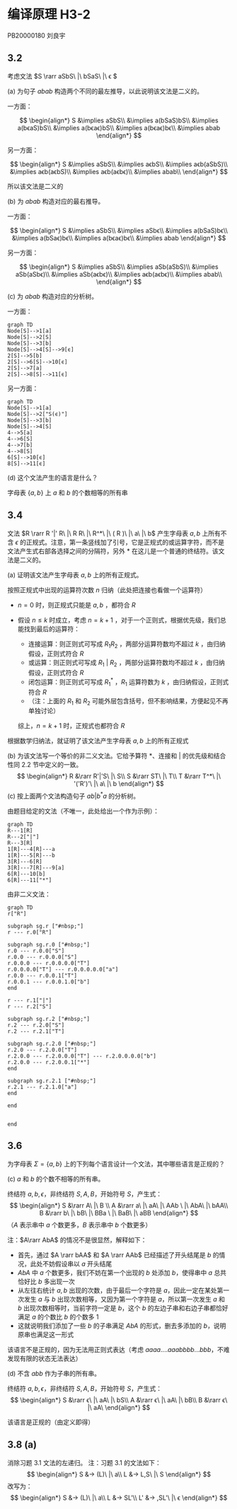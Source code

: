 # 编译原理 H3-2

PB20000180 刘良宇

## 3.2

考虑文法 $S \rarr aSbS\ |\ bSaS\ |\ ϵ $

(a) 为句子 $abab$ 构造两个不同的最左推导，以此说明该文法是二义的。

一方面：

$$
\begin{align*}
S &\implies aSbS\\
  &\implies a(bSaS)bS\\
  &\implies a(bϵaS)bS\\
  &\implies a(bϵaϵ)bS\\
  &\implies a(bϵaϵ)bϵ\\
  &\implies abab
\end{align*}
$$

另一方面：

$$
\begin{align*}
S &\implies aSbS\\
  &\implies aϵbS\\
  &\implies aϵb(aSbS)\\
  &\implies aϵb(aϵbS)\\
  &\implies aϵb(aϵbϵ)\\
  &\implies abab\\
\end{align*}
$$

所以该文法是二义的

(b) 为 $abab$ 构造对应的最右推导。 

一方面：

$$
\begin{align*}
S &\implies aSbS\\
  &\implies aSbϵ\\
  &\implies a(bSaS)bϵ\\
  &\implies a(bSaϵ)bϵ\\
  &\implies a(bϵaϵ)bϵ\\
  &\implies abab
\end{align*}
$$

另一方面：

$$
\begin{align*}
S &\implies aSbS\\
  &\implies aSb(aSbS)\\
  &\implies aSb(aSbϵ)\\
  &\implies aSb(aϵbϵ)\\
  &\implies aϵb(aϵbϵ)\\
  &\implies abab\\
\end{align*}
$$

(c) 为 $abab$ 构造对应的分析树。

一方面：

```mermaid
graph TD
Node[S]-->1[a]
Node[S]-->2[S]
Node[S]-->3[b]
Node[S]-->4[S]-->9[ϵ]
2[S]-->5[b]
2[S]-->6[S]-->10[ϵ]
2[S]-->7[a]
2[S]-->8[S]-->11[ϵ]
```

另一方面：

```mermaid
graph TD
Node[S]-->1[a]
Node[S]-->2["S(ϵ)"]
Node[S]-->3[b]
Node[S]-->4[S]
4-->5[a]
4-->6[S]
4-->7[b]
4-->8[S]
6[S]-->10[ϵ]
8[S]-->11[ϵ]
```

(d) 这个文法产生的语言是什么？

字母表 $\{a, b\}$ 上 $a$ 和 $b$ 的个数相等的所有串

## 3.4

文法 $R \rarr R '|' R\ |\ R R\ |\ R^*\ |\ ( R )\ |\ a\ |\ b$ 产生字母表 ${a, b}$ 上所有不含 *ϵ* 的正规式。注意，第一条竖线加了引号，它是正规式的或运算字符，而不是文法产生式右部各选择之间的分隔符，另外 \* 在这儿是一个普通的终结符。该文法是二义的。 

(a) 证明该文法产生字母表 ${a, b}$ 上的所有正规式。

按照正规式中出现的运算符次数 $n$ 归纳（此处把连接也看做一个运算符）

- $n=0$ 时，则正规式只能是 $a, b$ ，都符合 $R$

- 假设 $n\le k$ 时成立，考虑 $n=k+1$ ，对于一个正则式，根据优先级，我们总能找到最后的运算符：

  - 连接运算：则正则式可写成 $R_1R_2$ ，两部分运算符数均不超过 $k$ ，由归纳假设，正则式符合 $R$
  - 或运算：则正则式可写成 $R_1\ |\ R_2$ ，两部分运算符数均不超过 $k$ ，由归纳假设，正则式符合 $R$
  - 闭包运算：则正则式可写成 $R_1^*$ ，$R_1$ 运算符数为 $k$ ，由归纳假设，正则式符合 $R$
  - （注：上面的 $R_1$ 和 $R_2$ 可能外层包含括号，但不影响结果，方便起见不再单独讨论）

  综上，$n=k+1$ 时，正规式也都符合 $R$

根据数学归纳法，就证明了该文法产生字母表 ${a, b}$ 上的所有正规式

(b) 为该文法写一个等价的非二义文法。它给予算符 \*、连接和 | 的优先级和结合性同 2.2 节中定义的一致。 
$$
\begin{align*}
R &\rarr R'|'S\ |\ S\\
S &\rarr ST\ |\ T\\
T &\rarr T^*\ |\ '('R')'\ |\ a\ |\ b 
\end{align*}
$$
(c) 按上面两个文法构造句子 $ab|b^*a$ 的分析树。

由题目给定的文法（不唯一，此处给出一个作为示例）：

```mermaid
graph TD
R---1[R]
R---2["|"]
R---3[R]
1[R]---4[R]---a
1[R]---5[R]---b
3[R]---6[R]
3[R]---7[R]---9[a]
6[R]---10[b]
6[R]---11["*"]
```

由非二义文法：

```mermaid
graph TD
r["R"]

subgraph sg.r ["#nbsp;"]
r --- r.0["R"]

subgraph sg.r.0 ["#nbsp;"]
r.0 --- r.0.0["S"]
r.0.0 --- r.0.0.0["S"]
r.0.0.0 --- r.0.0.0.0["T"]
r.0.0.0.0["T"] --- r.0.0.0.0.0["a"]
r.0.0 --- r.0.0.1["T"]
r.0.0.1 --- r.0.0.1.0["b"]
end

r --- r.1["|"]
r --- r.2["S"]

subgraph sg.r.2 ["#nbsp;"]
r.2 --- r.2.0["S"]
r.2 --- r.2.1["T"]

subgraph sg.r.2.0 ["#nbsp;"]
r.2.0 --- r.2.0.0["T"]
r.2.0.0 --- r.2.0.0.0["T"] --- r.2.0.0.0.0["b"]
r.2.0.0 --- r.2.0.0.1["*"]
end

subgraph sg.r.2.1 ["#nbsp;"]
r.2.1 --- r.2.1.0["a"]
end

end


end
```

## 3.6

为字母表 $Σ = \{a, b\}$ 上的下列每个语言设计一个文法，其中哪些语言是正规的？

(c) $a$ 和 $b$ 的个数不相等的所有串。 

终结符 $a, b, ϵ$，非终结符 $S, A, B$，开始符号 $S$，产生式：
$$
\begin{align*}
S &\rarr A\ |\ B \\
A &\rarr a\ |\ aA\ |\ AAb \ |\ AbA\ |\ bAA\\
B &\rarr b\ |\ bB\ |\ BBa \ |\ BaB\ |\ aBB
\end{align*}
$$
（$A$ 表示串中 $a$ 个数更多，$B$ 表示串中 $b$ 个数更多）

注：$A\rarr AbA$ 的情况不是很显然，解释如下：

- 首先，通过 $A \rarr bAA$ 和 $A \rarr AAb$ 已经描述了开头结尾是 $b$ 的情况，此处不妨假设串以 $a$ 开头结尾
- $AbA$ 中 $a$ 个数更多，我们不妨在第一个出现的 $b$ 处添加 $b$，使得串中 $a$ 总共恰好比 $b$ 多出现一次
- 从左往右统计 $a,b$ 出现的次数，由于最后一个字符是 $a$，因此一定在某处第一次发生 $a$ 与 $b$ 出现次数相等，又因为第一个字符是 $a$，所以第一次发生 $a$ 和 $b$ 出现次数相等时，当前字符一定是 $b$，这个 $b$ 的左边子串和右边子串都恰好满足 $a$ 的个数比 $b$ 的个数多 $1$
- 这就说明我们添加了一些 $b$ 的子串满足 $AbA$ 的形式，删去多添加的 $b$，说明原串也满足这一形式

该语言不是正规的，因为无法用正则式表达（考虑 $aaaa....aaabbbb...bbb$，不难发现有限的状态无法表达）

(d) 不含 $abb$ 作为子串的所有串。

终结符 $a, b, ϵ$，非终结符 $S, A, B$，开始符号 $S$，产生式：
$$
\begin{align*}
S &\rarr ϵ\ |\ aA\ |\ bS\\
A &\rarr ϵ\ |\ aA\ |\ bB\\
B &\rarr ϵ\ |\ aA\
\end{align*}
$$

该语言是正规的（由定义即得）

## 3.8  (a)

消除习题 3.1 文法的左递归。 注：习题 3.1 的文法如下：
$$
\begin{align*}
S &→ (L)\ |\ a\\
L &→ L,S\ |\ S
\end{align*}
$$
改写为：
$$
\begin{align*}
S &→ (L)\ |\ a\\
L &→ SL'\\
L' &→ ,SL'\ |\ ϵ
\end{align*}
$$
